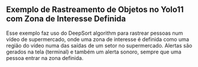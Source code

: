 ## Exemplo de Rastreamento de Objetos no Yolo11 com Zona de Interesse Definida

Esse exemplo faz uso do DeepSort algorithm para rastrear pessoas num vídeo
de supermercado, onde uma zona de interesse é definida como uma região do
vídeo numa das saídas de um setor no supermercado. Alertas são gerados na
tela (terminal) e também um alerta sonoro, sempre que uma pessoa entrar na
zona definida.
